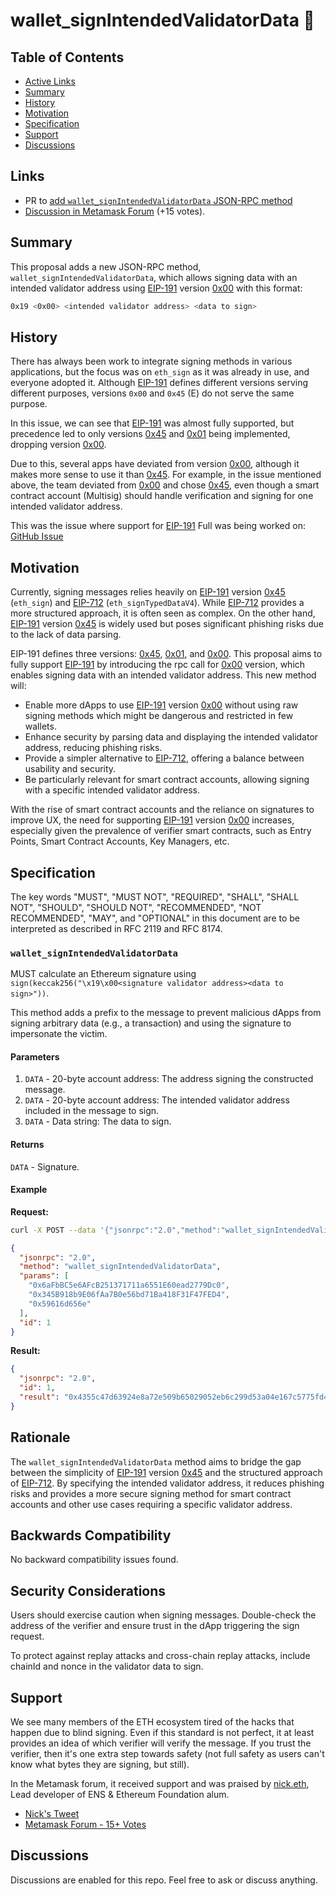 # wallet_signIntendedValidatorData 🚀

## Table of Contents

* [Active Links](#active-links)
* [Summary](#summary)
* [History](#history)
* [Motivation](#motivation)
* [Specification](#specification)
* [Support](#support)
* [Discussions](#discussions)

## Links

* PR to [add `wallet_signIntendedValidatorData` JSON-RPC method](https://github.com/ethereum/EIPs/pull/8774)
* [Discussion in Metamask Forum](https://community.metamask.io/t/add-support-for-eipe-191-version-0-intended-validator-data/28940) (+15 votes).

## Summary

This proposal adds a new JSON-RPC method, `wallet_signIntendedValidatorData`, which allows signing data with an intended validator address using [EIP-191] version [0x00] with this format:

```bash
0x19 <0x00> <intended validator address> <data to sign>
```

## History

There has always been work to integrate signing methods in various applications, but the focus was on `eth_sign` as it was already in use, and everyone adopted it. Although [EIP-191] defines different versions serving different purposes, versions `0x00` and `0x45` (E) do not serve the same purpose.

In this issue, we can see that [EIP-191] was almost fully supported, but precedence led to only versions [0x45] and [0x01] being implemented, dropping version [0x00].

Due to this, several apps have deviated from version [0x00], although it makes more sense to use it than [0x45]. For example, in the issue mentioned above, the team deviated from [0x00] and chose [0x45], even though a smart contract account (Multisig) should handle verification and signing for one intended validator address.

This was the issue where support for [EIP-191] Full was being worked on: [GitHub Issue](https://github.com/nucypher/nucypher/issues/1566)

## Motivation

Currently, signing messages relies heavily on [EIP-191] version [0x45] (`eth_sign`) and [EIP-712] (`eth_signTypedDataV4`). While [EIP-712] provides a more structured approach, it is often seen as complex. On the other hand, [EIP-191] version [0x45] is widely used but poses significant phishing risks due to the lack of data parsing.

EIP-191 defines three versions: [0x45], [0x01], and [0x00]. This proposal aims to fully support [EIP-191] by introducing the rpc call for [0x00] version, which enables signing data with an intended validator address. This new method will:

- Enable more dApps to use [EIP-191] version [0x00] without using raw signing methods which might be dangerous and restricted in few wallets.
- Enhance security by parsing data and displaying the intended validator address, reducing phishing risks.
- Provide a simpler alternative to [EIP-712], offering a balance between usability and security.
- Be particularly relevant for smart contract accounts, allowing signing with a specific intended validator address.

With the rise of smart contract accounts and the reliance on signatures to improve UX, the need for supporting [EIP-191] version [0x00] increases, especially given the prevalence of verifier smart contracts, such as Entry Points, Smart Contract Accounts, Key Managers, etc.

## Specification

The key words "MUST", "MUST NOT", "REQUIRED", "SHALL", "SHALL NOT", "SHOULD", "SHOULD NOT", "RECOMMENDED", "NOT RECOMMENDED", "MAY", and "OPTIONAL" in this document are to be interpreted as described in RFC 2119 and RFC 8174.

### `wallet_signIntendedValidatorData`

MUST calculate an Ethereum signature using `sign(keccak256("\x19\x00<signature validator address><data to sign>"))`.

This method adds a prefix to the message to prevent malicious dApps from signing arbitrary data (e.g., a transaction) and using the signature to impersonate the victim.

#### Parameters

1. `DATA` - 20-byte account address: The address signing the constructed message.
2. `DATA` - 20-byte account address: The intended validator address included in the message to sign.
3. `DATA` - Data string: The data to sign.

#### Returns

`DATA` - Signature.

#### Example

**Request:**

```bash
curl -X POST --data '{"jsonrpc":"2.0","method":"wallet_signIntendedValidatorData","params":["0x6aFbBC5e6AFcB251371711a6551E60ead2779Dc0", "0x345B918b9E06fAa7B0e56bd71Ba418F31F47FED4", "0x59616d656e"], "id":1}'
```

```json
{
  "jsonrpc": "2.0",
  "method": "wallet_signIntendedValidatorData",
  "params": [
    "0x6aFbBC5e6AFcB251371711a6551E60ead2779Dc0",
    "0x345B918b9E06fAa7B0e56bd71Ba418F31F47FED4",
    "0x59616d656e"
  ],
  "id": 1
}
```

**Result:**

```json
{
  "jsonrpc": "2.0",
  "id": 1,
  "result": "0x4355c47d63924e8a72e509b65029052eb6c299d53a04e167c5775fd466751c9d07299936d304c153f6443dfa05f40ff007d72911b6f72307f996231605b915621c"
}
```

## Rationale

The `wallet_signIntendedValidatorData` method aims to bridge the gap between the simplicity of [EIP-191] version [0x45] and the structured approach of [EIP-712]. By specifying the intended validator address, it reduces phishing risks and provides a more secure signing method for smart contract accounts and other use cases requiring a specific validator address.

## Backwards Compatibility

No backward compatibility issues found.

## Security Considerations

Users should exercise caution when signing messages. Double-check the address of the verifier and ensure trust in the dApp triggering the sign request.

To protect against replay attacks and cross-chain replay attacks, include chainId and nonce in the validator data to sign.

## Support

We see many members of the ETH ecosystem tired of the hacks that happen due to blind signing. Even if this standard is not perfect, it at least provides an idea of which verifier will verify the message. If you trust the verifier, then it's one extra step towards safety (not full safety as users can't know what bytes they are signing, but still).

In the Metamask forum, it received support and was praised by [nick.eth](https://x.com/nicksdjohnson), Lead developer of ENS & Ethereum Foundation alum.

* [Nick's Tweet](https://x.com/0xYamen/status/1790736305539661977)
* [Metamask Forum - 15+ Votes](https://community.metamask.io/t/add-support-for-eipe-191-version-0-intended-validator-data/28940)

## Discussions

Discussions are enabled for this repo. Feel free to ask or discuss anything.

[EIP-191]: https://eips.ethereum.org/EIPS/eip-191
[EIP-712]: https://eips.ethereum.org/EIPS/eip-712
[0x00]: https://eips.ethereum.org/EIPS/eip-191#version-0x00
[0x01]: https://eips.ethereum.org/EIPS/eip-191#version-0x01
[0x45]: https://eips.ethereum.org/EIPS/eip-191##version-0x45-e
